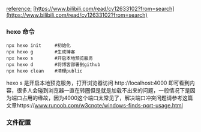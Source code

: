 
[reference:](https://www.bilibili.com/read/cv12633102?from=search) [https://www.bilibili.com/read/cv12633102?from=search](https://www.bilibili.com/read/cv12633102?from=search)

### hexo 命令

    npx hexo init     #初始化
    npx hexo g        #生成博客
    npx hexo s        #开启本地预览服务
    npx hexo d        #将博客部署到github
    npx hexo clean    #清理public
    
hexo s 是开启本地预览服务，打开浏览器访问 http://localhost:4000 即可看到内容，很多人会碰到浏览器一直在转圈但是就是加载不出来的问题，一般情况下是因为端口占用的缘故，因为4000这个端口太常见了，解决端口冲突问题请参考这篇文章https://www.runoob.com/w3cnote/windows-finds-port-usage.html 

### 文件配置





